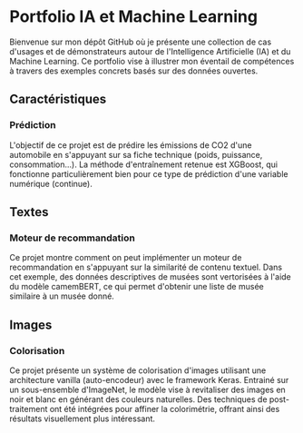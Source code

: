 # Portfolio IA et Machine Learning

Bienvenue sur mon dépôt GitHub où je présente une collection de cas d'usages et de démonstrateurs autour de l'Intelligence Artificielle (IA) et du Machine Learning. Ce portfolio vise à illustrer mon éventail de compétences à travers des exemples concrets basés sur des données ouvertes.

## Caractéristiques

### Prédiction

L'objectif de ce projet est de prédire les émissions de CO2 d'une automobile en s'appuyant sur sa fiche technique (poids, puissance, consommation...). La méthode d'entraînement retenue est XGBoost, qui fonctionne particulièrement bien pour ce type de prédiction d'une variable numérique (continue).

## Textes

### Moteur de recommandation

Ce projet montre comment on peut implémenter un moteur de recommandation en s'appuyant sur la similarité de contenu textuel. Dans cet exemple, des données descriptives de musées sont vertorisées à l'aide du modèle camemBERT, ce qui permet d'obtenir une liste de musée similaire à un musée donné.

## Images

### Colorisation

Ce projet présente un système de colorisation d'images utilisant une architecture vanilla (auto-encodeur) avec le framework Keras. Entrainé sur un sous-ensemble d'ImageNet, le modèle vise à revitaliser des images en noir et blanc en générant des couleurs naturelles. Des techniques de post-traitement ont été intégrées pour affiner la colorimétrie, offrant ainsi des résultats visuellement plus intéressant.
